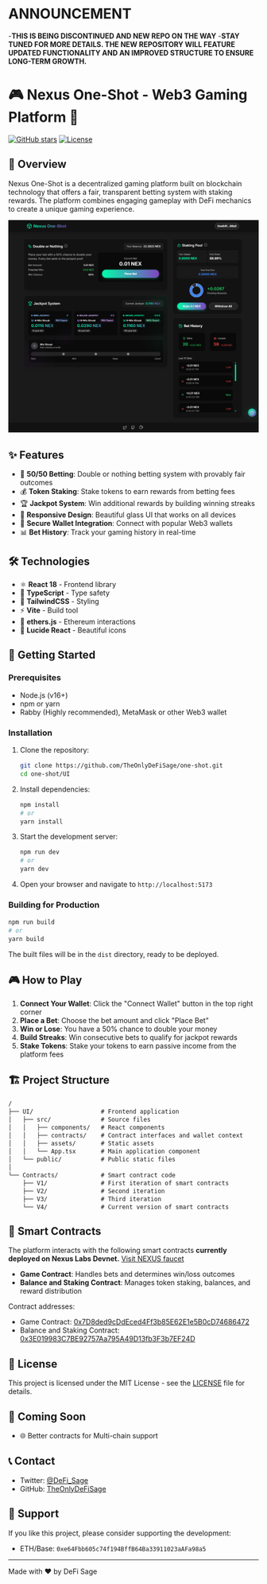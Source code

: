 # **ANNOUNCEMENT**
-**THIS IS BEING DISCONTINUED AND NEW REPO ON THE WAY**
-**STAY TUNED FOR MORE DETAILS. THE NEW REPOSITORY WILL FEATURE UPDATED FUNCTIONALITY AND AN IMPROVED STRUCTURE TO ENSURE LONG-TERM GROWTH.**




# 🎮 Nexus One-Shot - Web3 Gaming Platform 🎲

[![GitHub stars](https://img.shields.io/github/stars/TheOnlyDeFiSage/one-shot?style=social)](https://github.com/TheOnlyDeFiSage/one-shot)
[![License](https://img.shields.io/badge/license-MIT-blue.svg)](../LICENSE)

## 📝 Overview

Nexus One-Shot is a decentralized gaming platform built on blockchain technology that offers a fair, transparent betting system with staking rewards. The platform combines engaging gameplay with DeFi mechanics to create a unique gaming experience.

![Nexus One-Shot](./Screenshot/screenshot.png)

## ✨ Features

- 🎯 **50/50 Betting**: Double or nothing betting system with provably fair outcomes
- 💰 **Token Staking**: Stake tokens to earn rewards from betting fees
- 🏆 **Jackpot System**: Win additional rewards by building winning streaks
- 📱 **Responsive Design**: Beautiful glass UI that works on all devices
- 🔐 **Secure Wallet Integration**: Connect with popular Web3 wallets
- 📊 **Bet History**: Track your gaming history in real-time

## 🛠️ Technologies

- ⚛️ **React 18** - Frontend library
- 🔷 **TypeScript** - Type safety
- 🎨 **TailwindCSS** - Styling
- ⚡ **Vite** - Build tool
- 🔗 **ethers.js** - Ethereum interactions
- 🔧 **Lucide React** - Beautiful icons

## 🚀 Getting Started

### Prerequisites

- Node.js (v16+)
- npm or yarn
- Rabby (Highly recommended), MetaMask or other Web3 wallet

### Installation

1. Clone the repository:
   ```bash
   git clone https://github.com/TheOnlyDeFiSage/one-shot.git
   cd one-shot/UI
   ```

2. Install dependencies:
   ```bash
   npm install
   # or
   yarn install
   ```

3. Start the development server:
   ```bash
   npm run dev
   # or
   yarn dev
   ```

4. Open your browser and navigate to `http://localhost:5173`

### Building for Production

```bash
npm run build
# or
yarn build
```

The built files will be in the `dist` directory, ready to be deployed.

## 🎮 How to Play

1. **Connect Your Wallet**: Click the "Connect Wallet" button in the top right corner
2. **Place a Bet**: Choose the bet amount and click "Place Bet"
3. **Win or Lose**: You have a 50% chance to double your money
4. **Build Streaks**: Win consecutive bets to qualify for jackpot rewards
5. **Stake Tokens**: Stake your tokens to earn passive income from the platform fees

## 🏗️ Project Structure

```
/
├── UI/                   # Frontend application
│   ├── src/              # Source files
│   │   ├── components/   # React components
│   │   ├── contracts/    # Contract interfaces and wallet context
│   │   ├── assets/       # Static assets
│   │   └── App.tsx       # Main application component
│   └── public/           # Public static files
│
└── Contracts/            # Smart contract code
    ├── V1/               # First iteration of smart contracts
    ├── V2/               # Second iteration
    ├── V3/               # Third iteration
    └── V4/               # Current version of smart contracts
```

## 🔧 Smart Contracts

The platform interacts with the following smart contracts **currently deployed on Nexus Labs Devnet.** [Visit NEXUS faucet](https://hub.nexus.xyz/)

- **Game Contract**: Handles bets and determines win/loss outcomes
- **Balance and Staking Contract**: Manages token staking, balances, and reward distribution

Contract addresses:
- Game Contract: [0x7D8ded9cDdEced4Ff3b85E62E1e5B0cD74686472](https://explorer.nexus.xyz/address/0x7D8ded9cDdEced4Ff3b85E62E1e5B0cD74686472)
- Balance and Staking Contract: [0x3E019983C7BE92757Aa795A49D13fb3F3b7EF24D](https://explorer.nexus.xyz/address/0x3E019983C7BE92757Aa795A49D13fb3F3b7EF24D)

## 📜 License

This project is licensed under the MIT License - see the [LICENSE](./LICENSE) file for details.

## 🔮 Coming Soon

- 🌐 Better contracts for Multi-chain support

## 📞 Contact

- Twitter: [@DeFi_Sage](https://x.com/DeFi_Sage)
- GitHub: [TheOnlyDeFiSage](https://github.com/TheOnlyDeFiSage)

## 🙏 Support

If you like this project, please consider supporting the development:

- ETH/Base: `0xe64Fbb605c74f194BffB64Ba33911023aAFa98a5`

---

Made with ❤️ by DeFi Sage 
